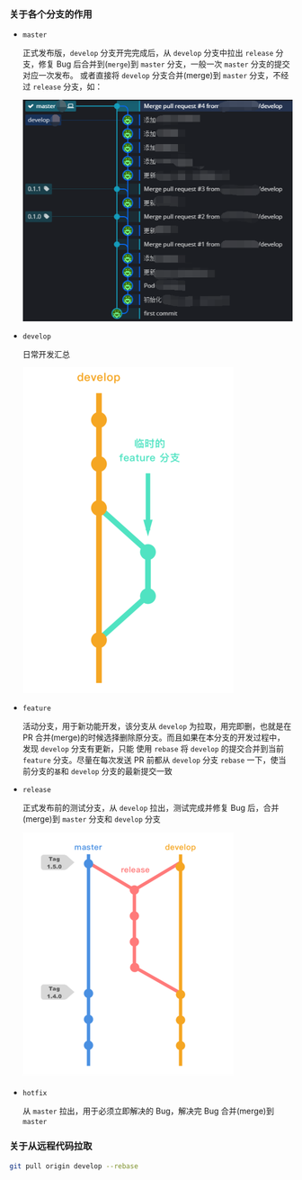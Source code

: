 ### 关于各个分支的作用
- `master`

  正式发布版，`develop` 分支开完完成后，从 `develop` 分支中拉出 `release` 分支，修复 Bug 后合并到(`merge`)到 `master` 分支，一般一次 `master` 分支的提交对应一次发布。
  或者直接将 `develop` 分支合并(merge)到 `master` 分支，不经过 `release` 分支，如：
  
  ![](https://raw.githubusercontent.com/CS-Tao/github-content/master/contents/blog/image/others/19.png)
- `develop`

  日常开发汇总
  
  ![](https://raw.githubusercontent.com/CS-Tao/github-content/master/contents/blog/image/others/17.png)
- `feature`

  活动分支，用于新功能开发，该分支从 `develop` 为拉取，用完即删，也就是在 PR 合并(merge)的时候选择删除原分支。而且如果在本分支的开发过程中，发现 `develop` 分支有更新，只能
  使用 `rebase` 将 `develop` 的提交合并到当前 `feature` 分支。尽量在每次发送 PR 前都从 `develop` 分支 `rebase` 一下，使当前分支的`基`和 `develop` 分支的最新提交一致
- `release`

  正式发布前的测试分支，从 `develop` 拉出，测试完成并修复 Bug 后，合并(merge)到 `master` 分支和 `develop` 分支
  
  ![](https://raw.githubusercontent.com/CS-Tao/github-content/master/contents/blog/image/others/18.png)
- `hotfix`

  从 `master` 拉出，用于必须立即解决的 Bug，解决完 Bug 合并(merge)到 `master`

### 关于从远程代码拉取
```bash
git pull origin develop --rebase
```
